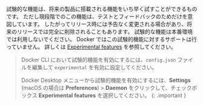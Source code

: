 <!-- This text will be included in the CLI plugin docs that are marked as experimental in Docker Enterprise 3.0 release -->
試験的な機能は、将来の製品に搭載される機能をいち早く試すことができるものです。
ただし現段階でのこの機能は、テストとフィードバックのためだけを意図しています。
したがってリリース時には予告なく変更される場合があり、将来のリリースでは完全に削除されることもあります。
試験的な機能は本番環境では利用しないでください。
Docker ではこの試験的機能に対するサポートは行っていません。
詳しくは [Experimental features](https://success.docker.com/article/experimental-features) を参照してください。
>
> Docker CLI において試験的機能を有効にするには、`config.json` ファイルを編集して `experimental` を有効に設定してください。
>
> Docker Desktop メニューから試験的機能を有効にするには、**Settings** (macOS の場合は **Preferences**) > **Daemon** をクリックして、チェックボックス **Experimental features** を選択してください。
{: .important }
